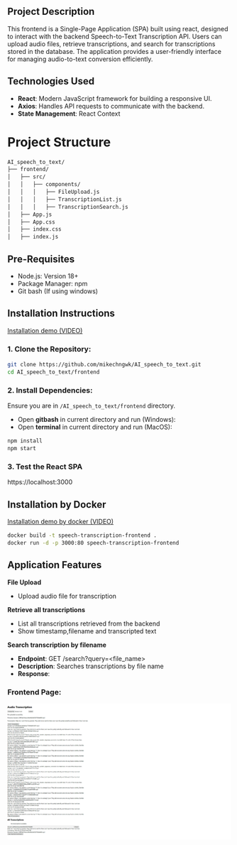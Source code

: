 ## **Project Description**

This frontend is a Single-Page Application (SPA) built using react, designed to interact with the backend Speech-to-Text Transcription API. Users can upload audio files, retrieve transcriptions, and search for transcriptions stored in the database. The application provides a user-friendly interface for managing audio-to-text conversion efficiently.
## **Technologies Used**

- **React**: Modern JavaScript framework for building a responsive UI.
- **Axios**: Handles API requests to communicate with the backend.
- **State Management**: React Context
# Project Structure
```bash
AI_speech_to_text/
├── frontend/
│   ├── src/
│   │   ├── components/
│   │   │   ├── FileUpload.js       
│   │   │   ├── TranscriptionList.js          
│   │   │   ├── TranscriptionSearch.js          
│   ├── App.js               
│   ├── App.css         
│   ├── index.css               
│   ├── index.js                
```

## **Pre-Requisites**
- Node.js: Version 18+
- Package Manager: npm
- Git bash (If using windows)

## **Installation Instructions**
[Installation demo (VIDEO)](https://youtu.be/z8k9XFEVN7M)
### 1. Clone the Repository:
```bash
git clone https://github.com/mikechngwk/AI_speech_to_text.git
cd AI_speech_to_text/frontend
```
### 2. Install Dependencies:
Ensure you are in `/AI_speech_to_text/frontend` directory.
- Open **gitbash** in current directory and run (Windows):
- Open **terminal** in current directory and run (MacOS):

```bash
npm install
npm start
```
### 3. Test the React SPA
https://localhost:3000

## **Installation by Docker**
[Installation demo by docker (VIDEO)](https://www.youtube.com/watch?v=SxChnxVCCvk)
```bash
docker build -t speech-transcription-frontend .
docker run -d -p 3000:80 speech-transcription-frontend
```

## **Application Features**
**File Upload**
- Upload audio file for transcription



**Retrieve all transcriptions**

- List all transcriptions retrieved from the backend
- Show timestamp,filename and transcripted text

**Search transcription by filename**



- **Endpoint**: GET /search?query=<file_name>
- **Description**: Searches transcriptions by file name
- **Response**: 

### Frontend Page:
![image info](./images/frontend1.png)

